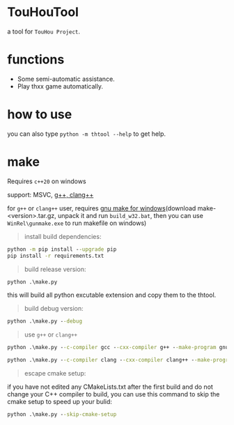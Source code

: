 # TouHouTool
a tool for `TouHou Project`.

# functions
* Some semi-automatic assistance.
* Play thxx game automatically.

# how to use
you can also type `python -m thtool --help` to get help.

# make
Requires `c++20` on windows

support: MSVC, [g++, clang++](https://github.com/24bit-xjkp/toolchains/releases)

for `g++` or `clang++` user, requires [gnu make for windows](https://ftp.gnu.org/gnu/make/)(download make-\<version\>.tar.gz, unpack it and run `build_w32.bat`, then you can use `WinRel\gunmake.exe` to run makefile on windows)

> install build dependencies:
```cmd
python -m pip install --upgrade pip
pip install -r requirements.txt
```

> build release version:
```cmd
python .\make.py
```
this will build all python excutable extension and copy them to the thtool.

> build debug version:
```cmd
python .\make.py --debug
```

> use `g++` or `clang++`
```cmd
python .\make.py --c-compiler gcc --cxx-compiler g++ --make-program gnumake
```
```cmd
python .\make.py --c-compiler clang --cxx-compiler clang++ --make-program gnumake
```

> escape cmake setup:

if you have not edited any CMakeLists.txt after the first build and do not change your C++ compiler to build, you can use this command to skip the cmake setup to speed up your bulid:
```cmd
python .\make.py --skip-cmake-setup
```
